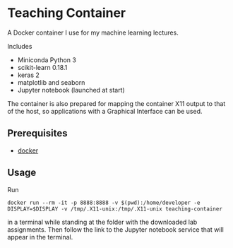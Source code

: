 # Teaching Container

A Docker container I use for my machine learning lectures.

Includes

* Miniconda Python 3
* scikit-learn 0.18.1
* keras 2
* matplotlib and seaborn
* Jupyter notebook (launched at start)

The container is also prepared for mapping the container X11 output to that of the host, so applications with a Graphical Interface can be used.

## Prerequisites

* <a href=https://www.docker.com/>docker</a>

## Usage

Run

    docker run --rm -it -p 8888:8888 -v $(pwd):/home/developer -e DISPLAY=$DISPLAY -v /tmp/.X11-unix:/tmp/.X11-unix teaching-container

in a terminal while standing at the folder with the downloaded lab assignments. Then follow the link to the Jupyter notebook service that will appear in the terminal.

